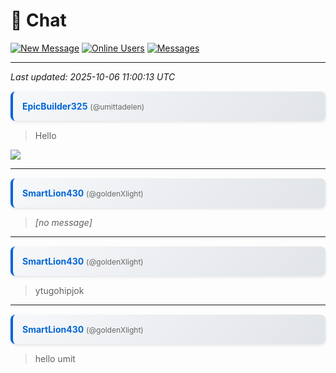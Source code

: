 # 💬 Chat

[![New Message](https://img.shields.io/badge/💬-New_Message-blue?style=for-the-badge)](https://github.com/umittadelen/githubChat/issues/new?template=chat-message.md) [![Online Users](https://img.shields.io/badge/👥-2_users-green?style=for-the-badge)](https://github.com/umittadelen/githubChat/issues) [![Messages](https://img.shields.io/badge/📝-4_messages-orange?style=for-the-badge)](#)

---

*Last updated: 2025-10-06 11:00:13 UTC*

<div style="margin: 15px 0; padding: 15px; border-left: 4px solid #0366d6; background: linear-gradient(135deg, #f6f8fa 0%, #e1e4e8 100%); border-radius: 8px; font-family: -apple-system, BlinkMacSystemFont, 'Segoe UI', Helvetica, Arial, sans-serif; box-shadow: 0 2px 4px rgba(0,0,0,0.1);">
<a href="https://github.com/umittadelen" style="font-weight: bold; color: #0366d6; text-decoration: none; font-size: 14px;">EpicBuilder325</a> <span style="color: #666; font-size: 12px;">(@umittadelen)</span>
</div>

> Hello
<img src="https://media.istockphoto.com/id/816752606/photo/tv-test-card-or-test-pattern-generic.jpg?s=612x612&w=0&k=20&c=63Jcx_5bFnvBw9elRDLrLKjtDYXr70pKtUK0jXJ2_uY=">

---

<div style="margin: 15px 0; padding: 15px; border-left: 4px solid #0366d6; background: linear-gradient(135deg, #f6f8fa 0%, #e1e4e8 100%); border-radius: 8px; font-family: -apple-system, BlinkMacSystemFont, 'Segoe UI', Helvetica, Arial, sans-serif; box-shadow: 0 2px 4px rgba(0,0,0,0.1);">
<a href="https://github.com/goldenXlight" style="font-weight: bold; color: #0366d6; text-decoration: none; font-size: 14px;">SmartLion430</a> <span style="color: #666; font-size: 12px;">(@goldenXlight)</span>
</div>

> *[no message]*

---

<div style="margin: 15px 0; padding: 15px; border-left: 4px solid #0366d6; background: linear-gradient(135deg, #f6f8fa 0%, #e1e4e8 100%); border-radius: 8px; font-family: -apple-system, BlinkMacSystemFont, 'Segoe UI', Helvetica, Arial, sans-serif; box-shadow: 0 2px 4px rgba(0,0,0,0.1);">
<a href="https://github.com/goldenXlight" style="font-weight: bold; color: #0366d6; text-decoration: none; font-size: 14px;">SmartLion430</a> <span style="color: #666; font-size: 12px;">(@goldenXlight)</span>
</div>

> ytugohipjok

---

<div style="margin: 15px 0; padding: 15px; border-left: 4px solid #0366d6; background: linear-gradient(135deg, #f6f8fa 0%, #e1e4e8 100%); border-radius: 8px; font-family: -apple-system, BlinkMacSystemFont, 'Segoe UI', Helvetica, Arial, sans-serif; box-shadow: 0 2px 4px rgba(0,0,0,0.1);">
<a href="https://github.com/goldenXlight" style="font-weight: bold; color: #0366d6; text-decoration: none; font-size: 14px;">SmartLion430</a> <span style="color: #666; font-size: 12px;">(@goldenXlight)</span>
</div>

> hello umit

